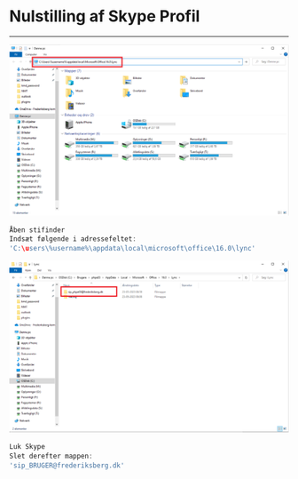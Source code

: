 # Nulstilling af Skype Profil

---

![](profil1.png)
```js
Åben stifinder 
Indsæt følgende i adressefeltet:
'C:\users\%username%\appdata\local\microsoft\office\16.0\lync' 
```

![](profil2.png)
```js
Luk Skype 
Slet derefter mappen:
'sip_BRUGER@frederiksberg.dk'
```

